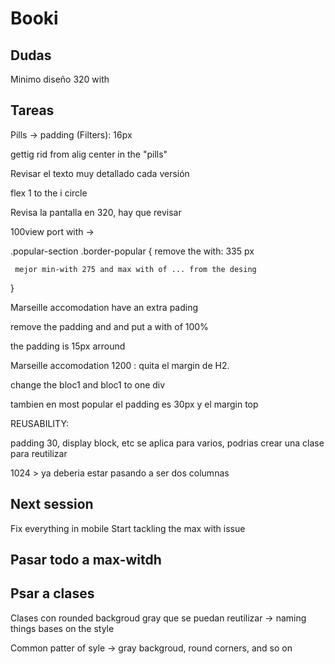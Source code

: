 # Booki

## Dudas 

Minimo diseño 320 with


## Tareas

Pills -> padding (Filters):
16px 

gettig rid from alig center in the "pills" 

Revisar el texto muy detallado cada versión

flex 1 to the i circle

Revisa la pantalla en 320, hay que revisar 

100view port with -> 

.popular-section .border-popular { 
  remove the with: 335 px

     mejor min-with 275 and max with of ... from the desing
}

Marseille accomodation have an extra pading 

  remove the padding and and put a with of 100% 

  the padding is 15px arround


Marseille accomodation 1200 : quita el margin de H2. 


change the bloc1 and bloc1 to one div

tambien en most popular el padding es 30px y el margin top

REUSABILITY:

padding 30, display block, etc se aplica para varios, podrias crear una clase para reutilizar

1024 > ya deberia estar pasando a ser dos columnas

## Next session 

Fix everything in mobile
Start tackling the max with issue

## Pasar todo a max-witdh

## Psar a clases

Clases con rounded backgroud gray que se puedan reutilizar -> naming things bases on the style 

Common patter of syle -> gray backgroud, round corners, and so on 